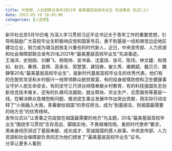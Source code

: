 ```yaml
---
title: 中宣部、人社部联合发布2021年 最美基层高校毕业生 先进事迹 综述(上)
date: 2022-05-10 18:45:00
categories: [人民网]
---
```

新华社北京5月10日电 为深入学习贯彻习近平总书记关于青年工作的重要思想，引导和鼓励广大高校毕业生积极响应党和国家号召，勇于到基层一线和艰苦边远地区建功立业，努力成为堪当民族复兴重任的时代新人，近日，中央宣传部、人力资源和社会保障部联合发布20名2021年“最美基层高校毕业生”先进事迹。  
王海洋、史晓刚、刘攀飞、杨晓帅、吴书香、沈富琼、张可、陈玮、林文婕、和倩如、赵剑、秦倩、袁辉、高承龙、郭慧慧、龚钰犇、崔久秀、雍朝斌、戴贝贝、魏静等20名“最美基层高校毕业生”，是新时代基层高校毕业生的优秀代表。他们有的在脱贫攻坚和乡村振兴一线带领群众脱贫致富，有的投身疫情防控和卫生健康事业守护人民生命安全，有的坚守三尺讲台倾情奉献乡村教育，有的科技报国矢志创新攻克技术难关，还有的扎根司法援助、就业帮扶、农业生产、志愿服务等基层一线，在解决群众急难愁盼问题、推进民生事业发展中作出突出贡献，用实际行动诠释了“小我融入大我，青春献给祖国”的责任担当，成为“到基层去、到祖国最需要的地方去”的优秀榜样。  
发布仪式以“让青春之花绽放在祖国最需要的地方”为主题，20名“最美基层高校毕业生”围绕学习贯彻“志存高远、脚踏实地，不畏艰难险阻，勇担时代使命”要求，用亲身经历讲述了基层奉献、成长成才、至诚报国的感人故事。中央宣传部、人力资源和社会保障部负责同志为他们颁发了“最美基层高校毕业生”证书。  
分享让更多人看到  
